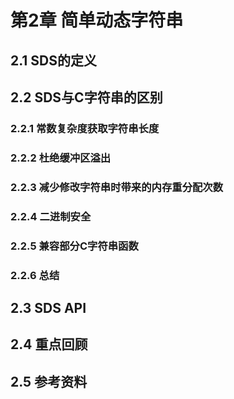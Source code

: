 # 第2章 简单动态字符串

## 2.1 SDS的定义


## 2.2 SDS与C字符串的区别

### 2.2.1 常数复杂度获取字符串长度


### 2.2.2 杜绝缓冲区溢出


### 2.2.3 减少修改字符串时带来的内存重分配次数


### 2.2.4 二进制安全


### 2.2.5 兼容部分C字符串函数


### 2.2.6 总结


## 2.3 SDS API


## 2.4 重点回顾


## 2.5 参考资料


